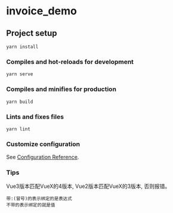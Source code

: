 <!--
 * @Author: Nxf
 * @Date: 2022-04-05 00:23:56
 * @LastEditors: Nn
 * @LastEditTime: 2022-04-07 16:15:18
 * @Descripttion: 
-->
# invoice_demo

## Project setup
```
yarn install
```

### Compiles and hot-reloads for development
```
yarn serve
```

### Compiles and minifies for production
```
yarn build
```

### Lints and fixes files
```
yarn lint
```

### Customize configuration
See [Configuration Reference](https://cli.vuejs.org/config/).


### Tips
Vue3版本匹配VueX的4版本,
Vue2版本匹配VueX的3版本,
否则报错。
```
带:(冒号)的表示绑定的是表达式
不带的表示绑定的就是值
```